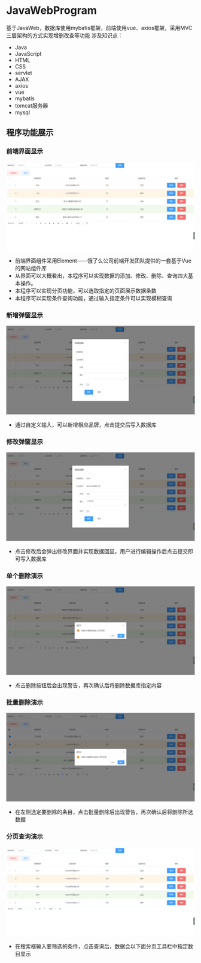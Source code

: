 # JavaWebProgram
基于JavaWeb，数据库使用mybatis框架，前端使用vue、axios框架，采用MVC三层架构的方式实现增删改查等功能
涉及知识点：
* Java
* JavaScript
* HTML
* CSS
* servlet
* AJAX
* axios
* vue
* mybatis
* tomcat服务器
* mysql

## 程序功能展示
### 前端界面显示
![主界面](pic/界面.png)

* 前端界面组件采用Element——饿了么公司前端开发团队提供的一套基于Vue的网站组件库
* 从界面可以大概看出，本程序可以实现数据的添加、修改、删除、查询四大基本操作。
* 本程序可以实现分页功能，可以选取指定的页面展示数据条数
* 本程序可以实现条件查询功能，通过输入指定条件可以实现模糊查询

### 新增弹窗显示
![新增弹窗](pic/新增品牌.png)

* 通过自定义输入，可以新增相应品牌，点击提交后写入数据库

### 修改弹窗显示
![修改弹窗](pic/修改品牌.png)

* 点击修改后会弹出修改界面并实现数据回显，用户进行编辑操作后点击提交即可写入数据库

### 单个删除演示
![单个删除演示](pic/单个删除.png)

* 点击删除按钮后会出现警告，再次确认后将删除数据库指定内容

### 批量删除演示
![批量删除](pic/批量删除.png)

* 在左侧选定要删除的条目，点击批量删除后出现警告，再次确认后将删除所选数据

### 分页查询演示
![分页查询](pic/分页查询.png)

* 在搜索框输入要筛选的条件，点击查询后，数据会以下面分页工具栏中指定数目显示



